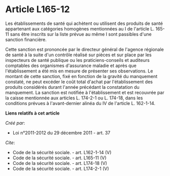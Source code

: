 # Article L165-12

Les établissements de santé qui achètent ou utilisent des produits de santé appartenant aux catégories homogènes mentionnées
au I de l'article L. 165-11 sans être inscrits sur la liste prévue au même I sont passibles d'une sanction financière. 

Cette sanction est prononcée par le directeur général de l'agence régionale de santé à la suite d'un contrôle réalisé sur
pièces et sur place par les inspecteurs de santé publique ou les praticiens-conseils et auditeurs comptables des organismes
d'assurance maladie et après que l'établissement a été mis en mesure de présenter ses observations. Le montant de cette
sanction, fixé en fonction de la gravité du manquement constaté, ne peut excéder le coût total d'achat par l'établissement
des produits considérés durant l'année précédant la constatation du manquement. La sanction est notifiée à l'établissement et
est recouvrée par la caisse mentionnée aux articles L. 174-2-1 ou L. 174-18, dans les conditions prévues à l'avant-dernier
alinéa du IV de l'article L. 162-1-14.

**Liens relatifs à cet article**

_Créé par_:

  - Loi n°2011-2012 du 29 décembre 2011 - art. 37

_Cite_:

  - Code de la sécurité sociale. - art. L162-1-14 (V)
  - Code de la sécurité sociale. - art. L165-11 (V)
  - Code de la sécurité sociale. - art. L174-18 (V)
  - Code de la sécurité sociale. - art. L174-2-1 (V)
